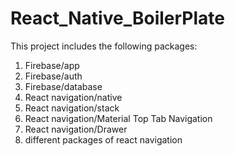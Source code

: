 # React_Native_BoilerPlate
This project includes the following packages:
1) Firebase/app
2) Firebase/auth
3) Firebase/database
4) React navigation/native
5) React navigation/stack
6) React navigation/Material Top Tab Navigation
7) React navigation/Drawer
8) different packages of react navigation

